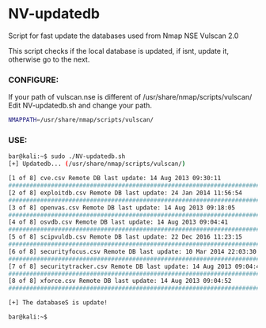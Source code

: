 # NV-updatedb
Script for fast update the databases used from Nmap NSE Vulscan 2.0

This script checks if the local database is updated, if isnt, update it, otherwise go to the next.

### CONFIGURE:
If your path of vulscan.nse is different of /usr/share/nmap/scripts/vulscan/
Edit NV-updatedb.sh and change your path.

```sh
NMAPPATH=/usr/share/nmap/scripts/vulscan/
```

### USE:
```sh
bar@kali:~$ sudo ./NV-updatedb.sh
[+] Updatedb... (/usr/share/nmap/scripts/vulscan/)

[1 of 8] cve.csv Remote DB last update: 14 Aug 2013 09:30:11
######################################################################## 100.0%
[2 of 8] exploitdb.csv Remote DB last update: 24 Jan 2014 11:56:54
######################################################################## 100.0%
[3 of 8] openvas.csv Remote DB last update: 14 Aug 2013 09:18:05
######################################################################## 100.0%
[4 of 8] osvdb.csv Remote DB last update: 14 Aug 2013 09:04:41
######################################################################## 100.0%
[5 of 8] scipvuldb.csv Remote DB last update: 22 Dec 2016 11:23:15
######################################################################## 100.0%
[6 of 8] securityfocus.csv Remote DB last update: 10 Mar 2014 22:03:30
######################################################################## 100.0%
[7 of 8] securitytracker.csv Remote DB last update: 14 Aug 2013 09:04:41
######################################################################## 100.0%
[8 of 8] xforce.csv Remote DB last update: 14 Aug 2013 09:04:52
######################################################################## 100.0%

[+] The databaseS is update!

bar@kali:~$
```
